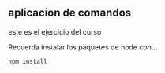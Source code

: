 ## aplicacion de comandos

este es el ejercicio del curso

Recuerda instalar los paquetes de node con...

```
npm install
```
